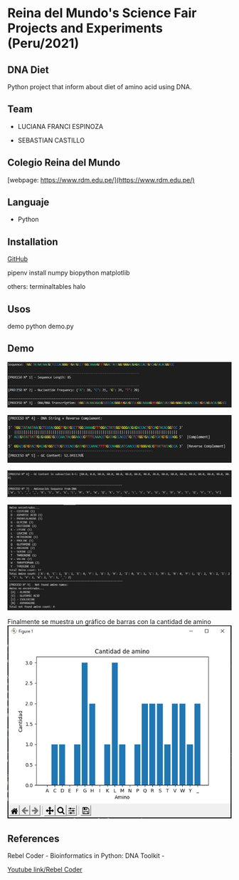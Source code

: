 
  

# Reina del Mundo's Science Fair Projects and Experiments (Peru/2021)

## DNA Diet

Python project that inform about diet of amino acid using DNA.

  
  

## Team

  

- LUCIANA FRANCI ESPINOZA

- SEBASTIAN CASTILLO

  

## Colegio Reina del Mundo

  

[webpage: https://www.rdm.edu.pe/](https://www.rdm.edu.pe/)

  

## Languaje

  

- Python

  
  

## Installation

  

[GitHub](https://github.com/lucianafranci/dna-diet)

  

pipenv install numpy biopython matplotlib

others: terminaltables halo

  

## Usos

demo python demo.py 

## Demo
![Image 1](https://github.com/lucianafranci/dna-diet/blob/main/images/demo-01.PNG)

![Image 2](https://github.com/lucianafranci/dna-diet/blob/main/images/demo-02.PNG)

![Image 3](https://github.com/lucianafranci/dna-diet/blob/main/images/demo-03.PNG)

![Image 4](https://github.com/lucianafranci/dna-diet/blob/main/images/demo-04.PNG)


Finalmente se muestra un gráfico de barras con la cantidad de amino
![Chart](https://github.com/lucianafranci/dna-diet/blob/main/images/demo-chat.PNG)

  

## References

Rebel Coder - Bioinformatics in Python: DNA Toolkit -

[Youtube link/Rebel Coder](https://www.youtube.com/c/rebelCoderBio/videos)
